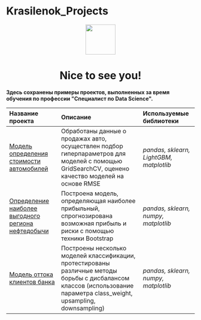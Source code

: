 # Krasilenok_Projects

<div id="header" align="center">
  <img src="https://media.giphy.com/media/jTHti8z6rjrUZmBgOp/giphy.gif" width="80"/>
</div>

<div id="badges" align="center">
   <img src="https://komarev.com/ghpvc/?username=krasilenok&style=flat-square&color=blue" alt=""/>
</div>
<div id="badges" align="center">
<h1> 
  Nice to see you!
</h1>
  </div>

<b>
Здесь сохранены примеры проектов, выполненных за время обучения по профессии "Специалист по Data Science". 
  
</b>

| Название проекта | Описание | Используемые библиотеки | 
| :---------------------- | :---------------------- | :---------------------- |
| [Модель определения стоимости автомобилей](https://github.com/krasilenok/krasilenok_projects/tree/main/car_pricing_model) | Обработаны данные о продажах авто, осуществлен подбор гиперпараметров для моделей с помощью GridSearchCV, оценено качество моделей на основе RMSE| *pandas, sklearn, LightGBM, matplotlib* |
| [Определение наиболее выгодного региона нефтедобычи](https://github.com/krasilenok/krasilenok_projects/tree/main/choosing_a_location_for_an_oil_well) | Построена модель, определяющая наиболее прибыльный, спрогнозирована возможная прибыль и риски с помощью техники Bootstrap| *pandas, sklearn, numpy, matplotlib* |
| [Модель оттока клиентов банка](https://github.com/krasilenok/krasilenok_projects/tree/main/bank_customer_exit_model) | Построены несколько моделей классификации, протестированы различные методы борьбы с дисбалансом классов (использование параметра class_weight, upsampling, downsampling) | *pandas, sklearn, numpy, matplotlib* |

